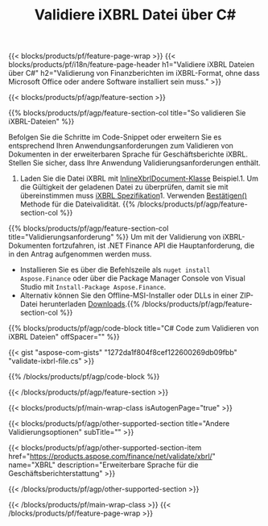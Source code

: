 ﻿---
title: Validiere iXBRL Datei über C#
description: Beispielcode für die Dateivalidierung iXBRL. Verwenden Sie API-Beispielcode, um Batch-iXBRL-Dateien in .NET-basierten Anwendungen zu validieren. 
url: /de/net/validate/ixbrl/
family: finance
platformtag: net
feature: validate
informat: iXBRL
outformat: 
otherformats: 
---
{{< blocks/products/pf/feature-page-wrap >}}
{{< blocks/products/pf/i18n/feature-page-header h1="Validiere iXBRL Dateien über C#" h2="Validierung von Finanzberichten im iXBRL-Format, ohne dass Microsoft Office oder andere Software installiert sein muss." >}}

{{< blocks/products/pf/agp/feature-section >}}

{{% blocks/products/pf/agp/feature-section-col title="So validieren Sie iXBRL-Dateien" %}}

Befolgen Sie die Schritte im Code-Snippet oder erweitern Sie es entsprechend Ihren Anwendungsanforderungen zum Validieren von Dokumenten in der erweiterbaren Sprache für Geschäftsberichte iXBRL. Stellen Sie sicher, dass Ihre Anwendung Validierungsanforderungen enthält.

1. Laden Sie die Datei iXBRL mit [InlineXbrlDocument-Klasse](https://apireference.aspose.com/finance/net/aspose.finance.xbrl.inline/inlinexbrldocument) Beispiel.1. Um die Gültigkeit der geladenen Datei zu überprüfen, damit sie mit übereinstimmen muss [iXBRL Spezifikation](http://www.xbrl.org/specification/inlinexbrl-part1/rec-2013-11-18/inlinexbrl-part1-rec-2013-11-18.html)1. Verwenden [Bestätigen()](https://apireference.aspose.com/finance/net/aspose.finance.xbrl.inline/inlinexbrldocument/methods/validate) Methode für die Dateivalidität.
{{% /blocks/products/pf/agp/feature-section-col %}}

{{% blocks/products/pf/agp/feature-section-col title="Validierungsanforderung" %}}
Um mit der Validierung von iXBRL-Dokumenten fortzufahren, ist .NET Finance API die Hauptanforderung, die in den Antrag aufgenommen werden muss. 
- Installieren Sie es über die Befehlszeile als ```nuget install Aspose.Finance``` oder über die Package Manager Console von Visual Studio mit ```Install-Package Aspose.Finance```.
- Alternativ können Sie den Offline-MSI-Installer oder DLLs in einer ZIP-Datei herunterladen [Downloads](https://downloads.aspose.com/finance/net).{{% /blocks/products/pf/agp/feature-section-col %}}

{{% blocks/products/pf/agp/code-block title="C# Code zum Validieren von iXBRL Dateien" offSpacer="" %}}

{{< gist "aspose-com-gists" "1272da1f804f8cef122600269db09fbb" "validate-ixbrl-file.cs" >}}

{{% /blocks/products/pf/agp/code-block %}}

{{< /blocks/products/pf/agp/feature-section >}}

{{< blocks/products/pf/main-wrap-class isAutogenPage="true" >}}

{{< blocks/products/pf/agp/other-supported-section title="Andere Validierungsoptionen" subTitle="" >}}

{{< blocks/products/pf/agp/other-supported-section-item href="https://products.aspose.com/finance/net/validate/xbrl/" name="XBRL" description="Erweiterbare Sprache für die Geschäftsberichterstattung" >}}

{{< /blocks/products/pf/agp/other-supported-section >}}

{{< /blocks/products/pf/main-wrap-class >}}
{{< /blocks/products/pf/feature-page-wrap >}}